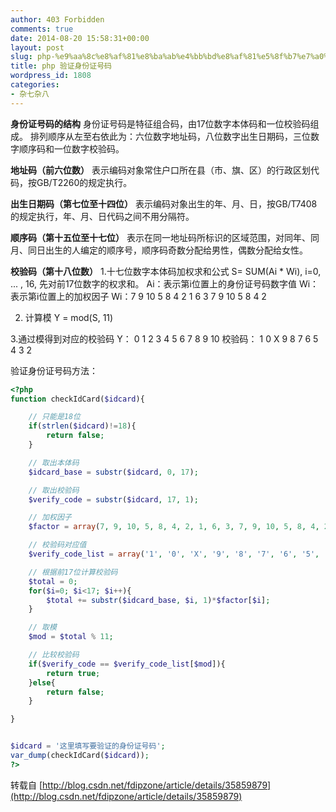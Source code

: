 ```yaml
---
author: 403 Forbidden
comments: true
date: 2014-08-20 15:58:31+00:00
layout: post
slug: php-%e9%aa%8c%e8%af%81%e8%ba%ab%e4%bb%bd%e8%af%81%e5%8f%b7%e7%a0%81
title: php 验证身份证号码
wordpress_id: 1808
categories:
- 杂七杂八
---
```

**身份证号码的结构**
身份证号码是特征组合码，由17位数字本体码和一位校验码组成。
排列顺序从左至右依此为：六位数字地址码，八位数字出生日期码，三位数字顺序码和一位数字校验码。

**地址码（前六位数）**
表示编码对象常住户口所在县（市、旗、区）的行政区划代码，按GB/T2260的规定执行。

**出生日期码（第七位至十四位）**
表示编码对象出生的年、月、日，按GB/T7408的规定执行，年、月、日代码之间不用分隔符。

**顺序码（第十五位至十七位）**
表示在同一地址码所标识的区域范围，对同年、同月、同日出生的人编定的顺序号，顺序码奇数分配给男性，偶数分配给女性。

**校验码（第十八位数）**
1.十七位数字本体码加权求和公式
S= SUM(Ai * Wi), i=0, ... , 16, 先对前17位数字的权求和。
Ai：表示第i位置上的身份证号码数字值
Wi：表示第i位置上的加权因子
Wi：7 9 10 5 8 4 2 1 6 3 7 9 10 5 8 4 2

2. 计算模
Y = mod(S, 11)

3.通过模得到对应的校验码
Y： 0 1 2 3 4 5 6 7 8 9 10
校验码： 1 0 X 9 8 7 6 5 4 3 2 

验证身份证号码方法：
```php
<?php
function checkIdCard($idcard){

    // 只能是18位
    if(strlen($idcard)!=18){
        return false;
    }

    // 取出本体码
    $idcard_base = substr($idcard, 0, 17);

    // 取出校验码
    $verify_code = substr($idcard, 17, 1);

    // 加权因子
    $factor = array(7, 9, 10, 5, 8, 4, 2, 1, 6, 3, 7, 9, 10, 5, 8, 4, 2);

    // 校验码对应值
    $verify_code_list = array('1', '0', 'X', '9', '8', '7', '6', '5', '4', '3', '2');

    // 根据前17位计算校验码
    $total = 0;
    for($i=0; $i<17; $i++){
        $total += substr($idcard_base, $i, 1)*$factor[$i];
    }

    // 取模
    $mod = $total % 11;

    // 比较校验码
    if($verify_code == $verify_code_list[$mod]){
        return true;
    }else{
        return false;
    }

}


$idcard = '这里填写要验证的身份证号码';
var_dump(checkIdCard($idcard));
?>
```


转载自 [http://blog.csdn.net/fdipzone/article/details/35859879](http://blog.csdn.net/fdipzone/article/details/35859879)
